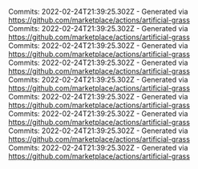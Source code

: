 Commits: 2022-02-24T21:39:25.302Z - Generated via https://github.com/marketplace/actions/artificial-grass
<br>
Commits: 2022-02-24T21:39:25.302Z - Generated via https://github.com/marketplace/actions/artificial-grass
<br>
Commits: 2022-02-24T21:39:25.302Z - Generated via https://github.com/marketplace/actions/artificial-grass
<br>
Commits: 2022-02-24T21:39:25.302Z - Generated via https://github.com/marketplace/actions/artificial-grass
<br>
Commits: 2022-02-24T21:39:25.302Z - Generated via https://github.com/marketplace/actions/artificial-grass
<br>
Commits: 2022-02-24T21:39:25.302Z - Generated via https://github.com/marketplace/actions/artificial-grass
<br>
Commits: 2022-02-24T21:39:25.302Z - Generated via https://github.com/marketplace/actions/artificial-grass
<br>
Commits: 2022-02-24T21:39:25.302Z - Generated via https://github.com/marketplace/actions/artificial-grass
<br>
Commits: 2022-02-24T21:39:25.302Z - Generated via https://github.com/marketplace/actions/artificial-grass
<br>
